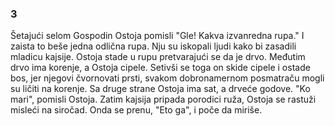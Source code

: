 ### 3

Šetajući selom Gospodin Ostoja pomisli "Gle! Kakva izvanredna rupa." I zaista to beše jedna odlična rupa. Nju su iskopali ljudi kako bi zasadili mladicu kajsije. Ostoja stade u rupu pretvarajući se da je drvo. Međutim drvo ima korenje, a Ostoja cipele. Setivši se toga on skide cipele i ostade bos, jer njegovi čvornovati prsti, svakom dobronamernom posmatraču mogli su ličiti na korenje. Sa druge strane Ostoja ima sat, a drveće godove. "Ko mari", pomisli Ostoja. Zatim kajsija pripada porodici ruža, Ostoja se rastuži misleći na siročad. Onda se prenu, "Eto ga", i poče da miriše.
